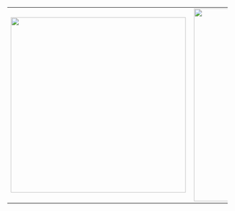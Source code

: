 <center>
<table>
  <tr>
      <td><img width="400px" align="left" src="https://github-readme-stats.vercel.app/api/top-langs/?username=darakimberlys&hide=html&layout=compact&theme=vision-friendly-dark" /></td>
      <td><img width="440px" align="left" src="https://github-readme-stats.vercel.app/api?username=darakimberlys&theme=vision-friendly-dark&show_icons=true" /></td>
  </tr>  
</table>
</center>
